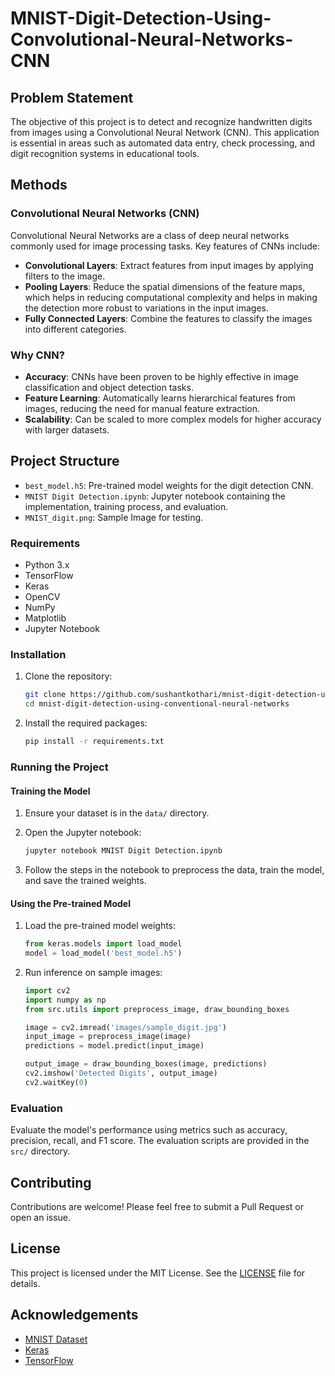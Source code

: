 # MNIST-Digit-Detection-Using-Convolutional-Neural-Networks-CNN

## Problem Statement

The objective of this project is to detect and recognize handwritten digits from images using a Convolutional Neural Network (CNN). This application is essential in areas such as automated data entry, check processing, and digit recognition systems in educational tools.

## Methods

### Convolutional Neural Networks (CNN)

Convolutional Neural Networks are a class of deep neural networks commonly used for image processing tasks. Key features of CNNs include:

- **Convolutional Layers**: Extract features from input images by applying filters to the image.
- **Pooling Layers**: Reduce the spatial dimensions of the feature maps, which helps in reducing computational complexity and helps in making the detection more robust to variations in the input images.
- **Fully Connected Layers**: Combine the features to classify the images into different categories.

### Why CNN?

- **Accuracy**: CNNs have been proven to be highly effective in image classification and object detection tasks.
- **Feature Learning**: Automatically learns hierarchical features from images, reducing the need for manual feature extraction.
- **Scalability**: Can be scaled to more complex models for higher accuracy with larger datasets.

## Project Structure

- `best_model.h5`: Pre-trained model weights for the digit detection CNN.
- `MNIST Digit Detection.ipynb`: Jupyter notebook containing the implementation, training process, and evaluation.
- `MNIST_digit.png`: Sample Image for testing.

### Requirements

- Python 3.x
- TensorFlow
- Keras
- OpenCV
- NumPy
- Matplotlib
- Jupyter Notebook

### Installation

1. Clone the repository:

    ```bash
    git clone https://github.com/sushantkothari/mnist-digit-detection-using-conventional-neural-networks.git
    cd mnist-digit-detection-using-conventional-neural-networks
    ```

2. Install the required packages:

    ```bash
    pip install -r requirements.txt
    ```

### Running the Project

#### Training the Model

1. Ensure your dataset is in the `data/` directory.
2. Open the Jupyter notebook:

    ```bash
    jupyter notebook MNIST Digit Detection.ipynb
    ```

3. Follow the steps in the notebook to preprocess the data, train the model, and save the trained weights.

#### Using the Pre-trained Model

1. Load the pre-trained model weights:

    ```python
    from keras.models import load_model
    model = load_model('best_model.h5')
    ```

2. Run inference on sample images:

    ```python
    import cv2
    import numpy as np
    from src.utils import preprocess_image, draw_bounding_boxes

    image = cv2.imread('images/sample_digit.jpg')
    input_image = preprocess_image(image)
    predictions = model.predict(input_image)

    output_image = draw_bounding_boxes(image, predictions)
    cv2.imshow('Detected Digits', output_image)
    cv2.waitKey(0)
    ```

### Evaluation

Evaluate the model's performance using metrics such as accuracy, precision, recall, and F1 score. The evaluation scripts are provided in the `src/` directory.

## Contributing

Contributions are welcome! Please feel free to submit a Pull Request or open an issue.

## License

This project is licensed under the MIT License. See the [LICENSE](LICENSE) file for details.

## Acknowledgements

- [MNIST Dataset](http://yann.lecun.com/exdb/mnist/)
- [Keras](https://keras.io/)
- [TensorFlow](https://www.tensorflow.org/)
